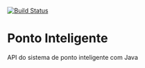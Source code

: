 [![Build Status](https://travis-ci.com/viviqrz/ponto-inteligente-api.svg?branch=master)](https://travis-ci.com/viviqrz/ponto-inteligente-api)
# Ponto Inteligente
API do sistema de ponto inteligente com Java
